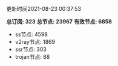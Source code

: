 更新时间2021-08-23 00:37:53

**总订阅: 323**
**总节点: 23967**
**有效节点: 6858**
- ss节点: 4598
- v2ray节点: 1869
- ssr节点: 303
- trojan节点: 88
